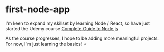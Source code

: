 # first-node-app

I'm keen to expand my skillset by learning Node / React, so have just started the Udemy course [Complete Guide to Node.js](https://www.udemy.com/course/nodejs-the-complete-guide/)

As the course progresses, I hope to be adding more meaningful projects. For now, I'm just learning the basics! ⭐
